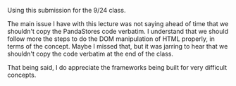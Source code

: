 Using this submission for the 9/24 class.

The main issue I have with this lecture was not saying ahead of time that we shouldn't copy the PandaStores code verbatim. I understand that we should follow more the steps to do the DOM manipulation of HTML properly, in terms of the concept. Maybe I missed that, but it was jarring to hear that we shouldn't copy the code verbatim at the end of the class.

That being said, I do appreciate the frameworks being built for very difficult concepts.
